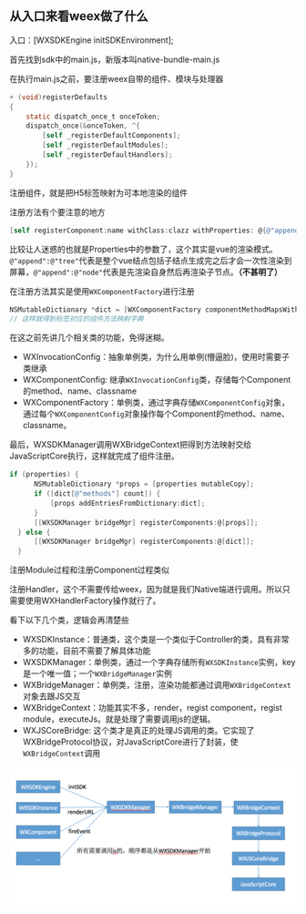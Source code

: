 ## 从入口来看weex做了什么

入口：[WXSDKEngine initSDKEnvironment]; 

首先找到sdk中的main.js，新版本叫native-bundle-main.js

在执行main.js之前，要注册weex自带的组件、模块与处理器

```objective-c
+ (void)registerDefaults
{
    static dispatch_once_t onceToken;
    dispatch_once(&onceToken, ^{
        [self _registerDefaultComponents];
        [self _registerDefaultModules];
        [self _registerDefaultHandlers];
    });
}
```

注册组件，就是把H5标签映射为可本地渲染的组件

注册方法有个要注意的地方

```objective-c
[self registerComponent:name withClass:clazz withProperties: @{@"append":@"tree"}];
```

比较让人迷惑的也就是Properties中的参数了，这个其实是vue的渲染模式。`@"append":@"tree"`代表是整个vue结点包括子结点生成完之后才会一次性渲染到屏幕，`@"append":@"node"`代表是先渲染自身然后再渲染子节点。**（不甚明了）** 

在注册方法其实是使用`WXComponentFactory`进行注册

```objective-c
NSMutableDictionary *dict = [WXComponentFactory componentMethodMapsWithName:name];
// 这样就得到标签对应的组件方法映射字典
```

在这之前先讲几个相关类的功能，免得迷糊。

- WXInvocationConfig：抽象单例类，为什么用单例(懵逼脸)，使用时需要子类继承
- WXComponentConfig: 继承`WXInvocationConfig`类，存储每个Component的method、name、classname
- WXComponentFactory：单例类，通过字典存储`WXComponentConfig`对象，通过每个`WXComponentConfig`对象操作每个Component的method、name、classname。



最后，WXSDKManager调用WXBridgeContext把得到方法映射交给JavaScriptCore执行，这样就完成了组件注册。

```objective-c
if (properties) {
      NSMutableDictionary *props = [properties mutableCopy];
      if ([dict[@"methods"] count]) {
          [props addEntriesFromDictionary:dict];
      }
      [[WXSDKManager bridgeMgr] registerComponents:@[props]];
  } else {
      [[WXSDKManager bridgeMgr] registerComponents:@[dict]];
  }
```



注册Module过程和注册Component过程类似

注册Handler，这个不需要传给weex，因为就是我们Native端进行调用。所以只需要使用WXHandlerFactory操作就行了。



看下以下几个类，逻辑会再清楚些

- WXSDKInstance：普通类，这个类是一个类似于Controller的类，具有非常多的功能，目前不需要了解具体功能
- WXSDKManager：单例类，通过一个字典存储所有`WXSDKInstance`实例，key是一个唯一值；一个`WXBridgeManager`实例
- WXBridgeManager：单例类，注册，渲染功能都通过调用`WXBridgeContext`对象去跟JS交互
- WXBridgeContext：功能其实不多，render，regist component，regist module，executeJs。就是处理了需要调用js的逻辑。
- WXJSCoreBridge: 这个类才是真正的处理JS调用的类。它实现了WXBridgeProtocol协议，对JavaScriptCore进行了封装，使`WXBridgeContext`调用



![](https://github.com/wenguang/startup/blob/master/imgs/weex-call-js.png?raw=true)



